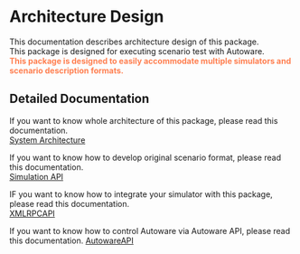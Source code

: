 # Architecture Design

This documentation describes architecture design of this package.  
This package is designed for executing scenario test with Autoware.  
<font color="Coral">__This package is designed to easily accommodate multiple simulators and scenario description formats.__</font>  

## Detailed Documentation

If you want to know whole architecture of this package, please read this documentation.  
[System Architecture](/design/SystemArchitecture)  

If you want to know how to develop original scenario format, please read this documentation.  
[Simulation API](/design/SimulationAPI)

IF you want to know how to integrate your simulator with this package, please read this documentation.  
[XMLRPCAPI](/design/XMLRPCAPI)

If you want to know how to control Autoware via Autoware API, please read this documentation.
[AutowareAPI](/design/AutowareAPI)
